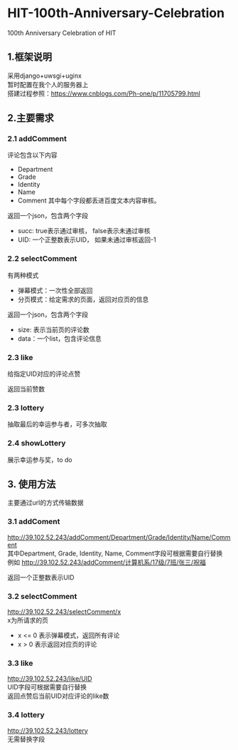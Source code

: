 # HIT-100th-Anniversary-Celebration
100th Anniversary Celebration of HIT

## 1.框架说明
采用django+uwsgi+uginx  
暂时配置在我个人的服务器上  
搭建过程参照：https://www.cnblogs.com/Ph-one/p/11705799.html  

## 2.主要需求
### 2.1 addComment
评论包含以下内容
- Department
- Grade
- Identity
- Name
- Comment
其中每个字段都丢进百度文本内容审核。

返回一个json，包含两个字段  
- succ: true表示通过审核， false表示未通过审核
- UID: 一个正整数表示UID， 如果未通过审核返回-1

### 2.2 selectComment
有两种模式
- 弹幕模式：一次性全部返回
- 分页模式：给定需求的页面，返回对应页的信息

返回一个json，包含两个字段
- size: 表示当前页的评论数
- data：一个list，包含评论信息
### 2.3 like
给指定UID对应的评论点赞

返回当前赞数

### 2.3 lottery
抽取最后的幸运参与者，可多次抽取

### 2.4 showLottery
展示幸运参与奖，to do

## 3. 使用方法
主要通过url的方式传输数据

### 3.1 addComent
http://39.102.52.243/addComment/Department/Grade/Identity/Name/Comment    
其中Department, Grade, Identity, Name, Comment字段可根据需要自行替换  
例如 http://39.102.52.243/addComment/计算机系/17级/7班/张三/祝福

返回一个正整数表示UID

### 3.2 selectComment
http://39.102.52.243/selectComment/x  
x为所请求的页
- x <= 0 表示弹幕模式，返回所有评论
- x > 0 表示返回对应页的评论  

### 3.3 like
http://39.102.52.243/like/UID  
UID字段可根据需要自行替换  
返回点赞后当前UID对应评论的like数

### 3.4 lottery
http://39.102.52.243/lottery  
无需替换字段